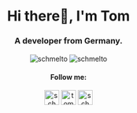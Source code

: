 <h1 align="center">Hi there👋, I'm Tom</h1>
<h3 align="center">A developer from Germany.</h3>
<p align="center">
  <img align="center" src="https://github-readme-stats.vercel.app/api?username=schmelto&show_icons=true&hide_border=true&theme=graywhite&count_private=true" alt="schmelto" />
  <img align="center" src="https://github-readme-stats.vercel.app/api/top-langs/?username=schmelto&hide_border=true&theme=graywhite" alt="schmelto" />
 
  
</p>
<h4 align="center">Follow me:</h4>
<p align="center">
<a href="https://dev.to/schmelto" target="blank"><img align="center" src="https://cdn.jsdelivr.net/npm/simple-icons@3.0.1/icons/dev-dot-to.svg" alt="schmelto" height="30" width="30" /></a>
<a href="https://linkedin.com/in/tomschmelzer" target="blank"><img align="center" src="https://cdn.jsdelivr.net/npm/simple-icons@3.0.1/icons/linkedin.svg" alt="tomschmelzer" height="30" width="30" /></a>
<a href="https://instagram.com/schmelto" target="blank"><img align="center" src="https://cdn.jsdelivr.net/npm/simple-icons@3.0.1/icons/instagram.svg" alt="schmelto" height="30" width="30" /></a>
</p>
